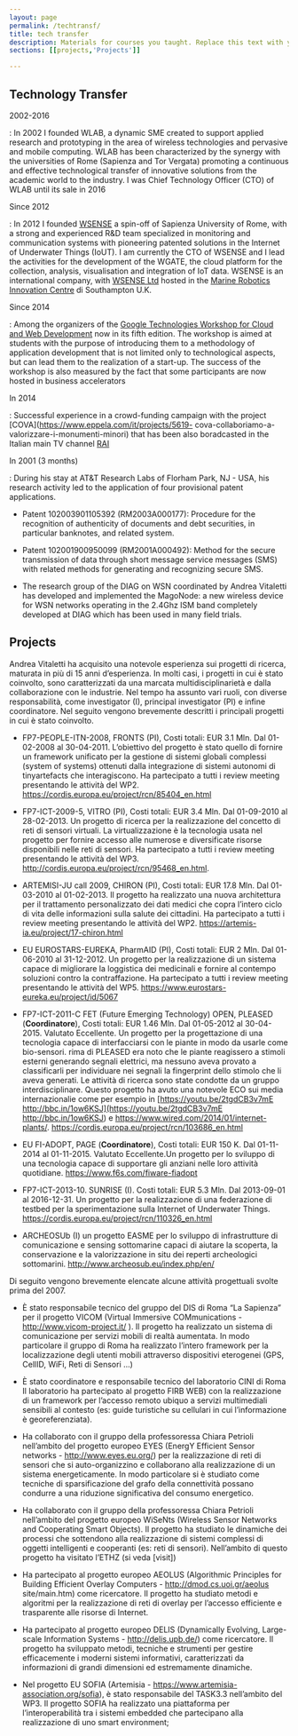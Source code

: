 ```yaml
---
layout: page
permalink: /techtransf/
title: tech transfer
description: Materials for courses you taught. Replace this text with your description.
sections: [[projects,'Projects']]

---
```


<!--
sections: [[a,A], [b,B], [projects,'Projects']]
-->


Technology Transfer
----------------------

2002-2016

:   In 2002 I founded WLAB, a dynamic SME created to support applied research and prototyping in the area of ​​wireless technologies and pervasive and mobile computing. WLAB has been characterized by the synergy with the universities of Rome (Sapienza and Tor Vergata) promoting a continuous and effective technological transfer of innovative solutions from the academic world to the industry. I was Chief Technology Officer (CTO) of WLAB until its sale in 2016

Since 2012

: In 2012 I founded [WSENSE](www.wsense.it) a spin-off of Sapienza University of Rome, with a strong and experienced R&D team specialized in monitoring and communication systems with pioneering patented solutions in the Internet of Underwater Things (IoUT). I am currently the CTO of WSENSE and I lead the activities for the development of the WGATE, the cloud platform  for the collection, analysis, visualisation and integration of IoT data. WSENSE is an international company, with [WSENSE Ltd](https://www.wsense.uk/) hosted in the [Marine Robotics Innovation Centre](https://www.noc.ac.uk/tags/create-story-6) di Southampton U.K.

Since 2014

: Among the organizers of the [Google Technologies Workshop for Cloud and Web Development](https://sites.google.com/a/dis.uniroma1.it/google-technologies-for-cloud-and-web-development-2017-2018/) now in its fifth edition. The workshop is aimed at students with the purpose of introducing them to a methodology of application development that is not limited only to technological aspects, but can lead them to the realization of a start-up. The success of the workshop is also measured by the fact that some participants are now hosted in business accelerators


In 2014

: Successful experience in a crowd-funding campaign with the project [COVA](https://www.eppela.com/it/projects/5619- cova-collaboriamo-a-valorizzare-i-monumenti-minori) that has been also boradcasted in the Italian main TV channel  [RAI](https://www.youtube.com/watch?v=DKwOXz7DKWs&feature=youtu.be)

In 2001 (3 months)

: During his stay at AT&T Research Labs of Florham Park, NJ - USA, his research activity led to the application of four provisional patent applications.  


*   Patent 102003901105392 (RM2003A000177): Procedure for the recognition of authenticity of documents and debt securities, in particular banknotes, and related system.


*   Patent 102001900950099 (RM2001A000492): Method for the secure transmission of data through short message service messages (SMS) with related methods for generating and recognizing secure SMS.


*   The research group of the DIAG on WSN coordinated by Andrea Vitaletti has developed and implemented the MagoNode: a new wireless device for WSN networks operating in the 2.4Ghz ISM band completely developed at DIAG which has been used in many field trials.

## Projects


Andrea Vitaletti ha acquisito una notevole esperienza sui progetti di ricerca, maturata in più di 15 anni d’esperienza. In molti casi, i progetti in cui è stato coinvolto, sono caratterizzati da una marcata multidisciplinarietà e dalla collaborazione con le industrie. Nel tempo ha assunto vari ruoli, con diverse responsabilità, come investigator (I), principal investigator (PI) e infine coordinatore. Nel seguito vengono brevemente descritti i principali progetti in cui è stato coinvolto.

-   FP7-PEOPLE-ITN-2008, FRONTS (PI), Costi totali: EUR 3.1 Mln. Dal 01-02-2008 al 30-04-2011. L’obiettivo del progetto è stato quello di fornire un framework unificato per la gestione di sistemi globali complessi (system of systems) ottenuti dalla integrazione di sistemi autonomi di tinyartefacts che interagiscono. Ha partecipato a tutti i review meeting presentando le attività del WP2. <https://cordis.europa.eu/project/rcn/85404_en.html>

-   FP7-ICT-2009-5, VITRO (PI), Costi totali: EUR 3.4 Mln. Dal 01-09-2010 al 28-02-2013. Un progetto di ricerca per la realizzazione del concetto di reti di sensori virtuali. La virtualizzazione è la tecnologia usata nel progetto per fornire accesso alle numerose e diversificate risorse disponibili nelle reti di sensori. Ha partecipato a tutti i review meeting presentando le attività del WP3. <http://cordis.europa.eu/project/rcn/95468_en.html>.

-   ARTEMISI-JU call 2009, CHIRON (PI), Costi totali: EUR 17.8 Mln. Dal 01-03-2010 al 01-02-2013. Il progetto ha realizzato una nuova architettura per il trattamento personalizzato dei dati medici che copra l’intero ciclo di vita delle informazioni sulla salute dei cittadini. Ha partecipato a tutti i review meeting presentando le attività del WP2. <https://artemis-ia.eu/project/17-chiron.html>

-   EU EUROSTARS-EUREKA, PharmAID (PI), Costi totali: EUR 2 Mln. Dal 01-06-2010 al 31-12-2012. Un progetto per la realizzazione di un sistema capace di migliorare la loggistica dei medicinali e fornire al contempo soluzioni contro la contraffazione. Ha partecipato a tutti i review meeting presentando le attività del WP5. <https://www.eurostars-eureka.eu/project/id/5067>

-   FP7-ICT-2011-C FET (Future Emerging Technology) OPEN, PLEASED (**Coordinatore**), Costi totali: EUR 1.46 Mln. Dal 01-05-2012 al 30-04-2015. Valutato Eccellente. Un progetto per la progettazione di una tecnologia capace di interfacciarsi con le piante in modo da usarle come bio-sensori. rima di PLEASED era noto che le piante reagissero a stimoli esterni generando segnali elettrici, ma nessuno aveva provato a classificarli per individuare nei segnali la fingerprint dello stimolo che li aveva generati. Le attività di ricerca sono state condotte da un gruppo interdisciplinare. Questo progetto ha avuto una notevole ECO sui media internazionalie come per esempio in [https://youtu.be/2tgdCB3v7mE http://bbc.in/1ow6KSJ](https://youtu.be/2tgdCB3v7mE http://bbc.in/1ow6KSJ) e <https://www.wired.com/2014/01/internet-plants/>. <https://cordis.europa.eu/project/rcn/103686_en.html>

-   EU FI-ADOPT, PAGE (**Coordinatore**), Costi totali: EUR 150 K. Dal 01-11-2014 al 01-11-2015. Valutato Eccellente.Un progetto per lo sviluppo di una tecnologia capace di supportare gli anziani nelle loro attività quotidiane. <https://www.f6s.com/fiware-fiadopt>

-   FP7-ICT-2013-10. SUNRISE (I). Costi totali: EUR 5.3 Mln. Dal 2013-09-01 al 2016-12-31. Un progetto per la realizzazione di una federazione di testbed per la sperimentazione sulla Internet of Underwater Things. <https://cordis.europa.eu/project/rcn/110326_en.html>

-   ARCHEOSUb (I) un progetto EASME per lo sviluppo di infrastrutture di comunicazione e sensing sottomarine capaci di aiutare la scoperta, la conservazione e la valorizzazione in situ dei reperti archeologici sottomarini. <http://www.archeosub.eu/index.php/en/>

Di seguito vengono brevemente elencate alcune attività progettuali svolte prima del 2007.

-   È stato responsabile tecnico del gruppo del DIS di Roma “La Sapienza” per il progetto VICOM (Virtual Immersive COMmunications - http://www.vicom-project.it/ ). Il progetto ha realizzato un sistema di comunicazione per servizi mobili di realtà aumentata. In modo particolare il gruppo di Roma ha realizzato l’intero framework per la localizzazione degli utenti mobili attraverso dispositivi eterogenei (GPS, CellID, WiFi, Reti di Sensori ...)

-   È stato coordinatore e responsabile tecnico del laboratorio CINI di Roma Il laboratorio ha partecipato al progetto FIRB WEB) con la realizzazione di un framework per l’accesso remoto ubiquo a servizi multimediali sensibili al contesto (es: guide turistiche su cellulari in cui l’informazione è georeferenziata).

-   Ha collaborato con il gruppo della professoressa Chiara Petrioli nell’ambito del progetto europeo EYES (EnergY Efficient Sensor networks - http://www.eyes.eu.org/) per la realizzazione di reti di sensori che si auto-organizzino e collaborano alla realizzazione di un sistema energeticamente. In modo particolare si è studiato come tecniche di sparsificazione del grafo della connettività possano condurre a una riduzione significativa del consumo energetico.

-   Ha collaborato con il gruppo della professoressa Chiara Petrioli nell’ambito del progetto europeo WiSeNts (Wireless Sensor Networks and Cooperating Smart Objects). Il progetto ha studiato le dinamiche dei processi che sottendono alla realizzazione di sistemi complessi di oggetti intelligenti e cooperanti (es: reti di sensori). Nell’ambito di questo progetto ha visitato l’ETHZ (si veda \[visit\])

-   Ha partecipato al progetto europeo AEOLUS (Algorithmic Principles for Building Efficient Overlay Computers - http://dmod.cs.uoi.gr/aeolus site/main.htm) come ricercatore. Il progetto ha studiato metodi e algoritmi per la realizzazione di reti di overlay per l’accesso efficiente e trasparente alle risorse di Internet.

-   Ha partecipato al progetto europeo DELIS (Dynamically Evolving, Large-scale Information Systems - http://delis.upb.de/) come ricercatore. Il progetto ha sviluppato metodi, tecniche e strumenti per gestire efficacemente i moderni sistemi informativi, caratterizzati da informazioni di grandi dimensioni ed estremamente dinamiche.

-   Nel progetto EU SOFIA (Artemisia - https://www.artemisia-association.org/sofia), è stato responsabile del TASK3.3 nell’ambito del WP3. Il progetto SOFIA ha realizzato una piattaforma per l’interoperabilità tra i sistemi embedded che partecipano alla realizzazione di uno smart environment;

